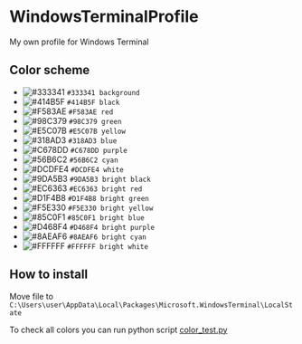 # WindowsTerminalProfile
My own profile for Windows Terminal

## Color scheme
- ![#333341](https://placehold.it/15/333341/000000?text=+) `#333341 background`
- ![#414B5F](https://placehold.it/15/414B5F/000000?text=+) `#414B5F black`
- ![#F583AE](https://placehold.it/15/F583AE/000000?text=+) `#F583AE red`
- ![#98C379](https://placehold.it/15/98C379/000000?text=+) `#98C379 green`
- ![#E5C07B](https://placehold.it/15/E5C07B/000000?text=+) `#E5C07B yellow`
- ![#318AD3](https://placehold.it/15/318AD3/000000?text=+) `#318AD3 blue`
- ![#C678DD](https://placehold.it/15/C678DD/000000?text=+) `#C678DD purple`
- ![#56B6C2](https://placehold.it/15/56B6C2/000000?text=+) `#56B6C2 cyan`
- ![#DCDFE4](https://placehold.it/15/DCDFE4/000000?text=+) `#DCDFE4 white`
- ![#9DA5B3](https://placehold.it/15/9DA5B3/000000?text=+) `#9DA5B3 bright black`
- ![#EC6363](https://placehold.it/15/EC6363/000000?text=+) `#EC6363 bright red`
- ![#D1F4B8](https://placehold.it/15/D1F4B8/000000?text=+) `#D1F4B8 bright green`
- ![#F5E330](https://placehold.it/15/F5E330/000000?text=+) `#F5E330 bright yellow`
- ![#85C0F1](https://placehold.it/15/85C0F1/000000?text=+) `#85C0F1 bright blue`
- ![#D468F4](https://placehold.it/15/D468F4/000000?text=+) `#D468F4 bright purple`
- ![#8AEAF6](https://placehold.it/15/8AEAF6/000000?text=+) `#8AEAF6 bright cyan`
- ![#FFFFFF](https://placehold.it/15/FFFFFF/000000?text=+) `#FFFFFF bright white`

## How to install
Move file to `C:\Users\user\AppData\Local\Packages\Microsoft.WindowsTerminal\LocalState`

To check all colors you can run python script [color_test.py](./color_test.py)
